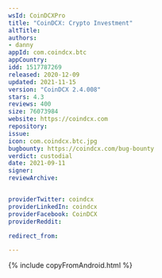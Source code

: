 ```yaml
---
wsId: CoinDCXPro
title: "CoinDCX: Crypto Investment"
altTitle: 
authors:
- danny
appId: com.coindcx.btc
appCountry: 
idd: 1517787269
released: 2020-12-09
updated: 2021-11-15
version: "CoinDCX 2.4.008"
stars: 4.3
reviews: 400
size: 76073984
website: https://coindcx.com
repository: 
issue: 
icon: com.coindcx.btc.jpg
bugbounty: https://coindcx.com/bug-bounty
verdict: custodial
date: 2021-09-11
signer: 
reviewArchive:


providerTwitter: coindcx
providerLinkedIn: coindcx
providerFacebook: CoinDCX
providerReddit: 

redirect_from:

---
```


{% include copyFromAndroid.html %}
